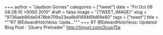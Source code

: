 
+++
author = "Jaydson Gomes"
categories = ["tweet"]
date = "Fri Oct 08 04:28:10 +0000 2010"
draft = false
image = "{TWEET_IMAGE}"
slug = "9736aeb86da0478bb709a23ea8b8169469d69e80"
tags = ["tweet"]
title = """RT @EdwardHotchkiss: Upda..."""
+++
RT @EdwardHotchkiss: Updated Blog Post : 'jQuery Preloader" http://tinyurl.com/2cuo75a
